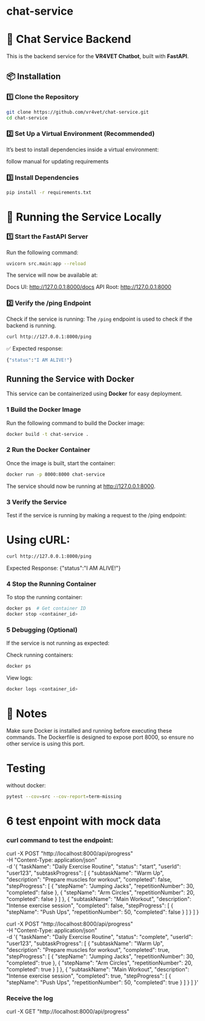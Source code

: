 # chat-service

# 🚀 Chat Service Backend

This is the backend service for the **VR4VET Chatbot**, built with **FastAPI**.

## 📦 Installation

### **1️⃣ Clone the Repository**
```sh
git clone https://github.com/vr4vet/chat-service.git
cd chat-service
```

### **2️⃣ Set Up a Virtual Environment (Recommended)**
It’s best to install dependencies inside a virtual environment:

follow manual for updating requirements

### **3️⃣ Install Dependencies**
```sh
pip install -r requirements.txt
```

# 🚀 Running the Service Locally

### **1️⃣ Start the FastAPI Server**
Run the following command:

```sh
uvicorn src.main:app --reload
```
The service will now be available at:

Docs UI: http://127.0.0.1:8000/docs
API Root: http://127.0.0.1:8000

### **2️⃣ Verify the /ping Endpoint**
Check if the service is running:
The `/ping` endpoint is used to check if the backend is running.

```sh
curl http://127.0.0.1:8000/ping
```
✅ Expected response:
```sh
{"status":"I AM ALIVE!"}
```



##  Running the Service with Docker

This service can be containerized using **Docker** for easy deployment.

### 1️ Build the Docker Image
Run the following command to build the Docker image:

```sh
docker build -t chat-service .
```

### 2 Run the Docker Container
Once the image is built, start the container:

```sh
docker run -p 8000:8000 chat-service
```
The service should now be running at http://127.0.0.1:8000.

### 3 Verify the Service
Test if the service is running by making a request to the /ping endpoint:

# Using cURL:
```sh
curl http://127.0.0.1:8000/ping
```
Expected Response:
{"status":"I AM ALIVE!"}

### 4 Stop the Running Container
To stop the running container:
```sh
docker ps  # Get container ID
docker stop <container_id>
```

### 5 Debugging (Optional)
If the service is not running as expected:

Check running containers:
```sh
docker ps
```
View logs:
```sh
docker logs <container_id>
```
# 📌 Notes
Make sure Docker is installed and running before executing these commands.
The Dockerfile is designed to expose port 8000, so ensure no other service is using this port.

# Testing
without docker:
```bash
pytest --cov=src --cov-report=term-missing
```

# 6 test enpoint with mock data
### curl command to test the endpoint:

curl -X POST "http://localhost:8000/api/progress" \
-H "Content-Type: application/json" \
-d '{
  "taskName": "Daily Exercise Routine",
  "status": "start",
  "userId": "user123",
  "subtaskProgress": [
    {
      "subtaskName": "Warm Up",
      "description": "Prepare muscles for workout",
      "completed": false,
      "stepProgress": [
        {
          "stepName": "Jumping Jacks",
          "repetitionNumber": 30,
          "completed": false
        },
        {
          "stepName": "Arm Circles",
          "repetitionNumber": 20,
          "completed": false
        }
      ]
    },
    {
      "subtaskName": "Main Workout",
      "description": "Intense exercise session",
      "completed": false,
      "stepProgress": [
        {
          "stepName": "Push Ups",
          "repetitionNumber": 50,
          "completed": false
        }
      ]
    }
  ]
}

curl -X POST "http://localhost:8000/api/progress" \
-H "Content-Type: application/json" \
-d '{
  "taskName": "Daily Exercise Routine",
  "status": "complete",
  "userId": "user123",
  "subtaskProgress": [
    {
      "subtaskName": "Warm Up",
      "description": "Prepare muscles for workout",
      "completed": true,
      "stepProgress": [
        {
          "stepName": "Jumping Jacks",
          "repetitionNumber": 30,
          "completed": true
        },
        {
          "stepName": "Arm Circles",
          "repetitionNumber": 20,
          "completed": true
        }
      ]
    },
    {
      "subtaskName": "Main Workout",
      "description": "Intense exercise session",
      "completed": true,
      "stepProgress": [
        {
          "stepName": "Push Ups",
          "repetitionNumber": 50,
          "completed": true
        }
      ]
    }
  ]
}'

### Receive the log
curl -X GET "http://localhost:8000/api/progress"